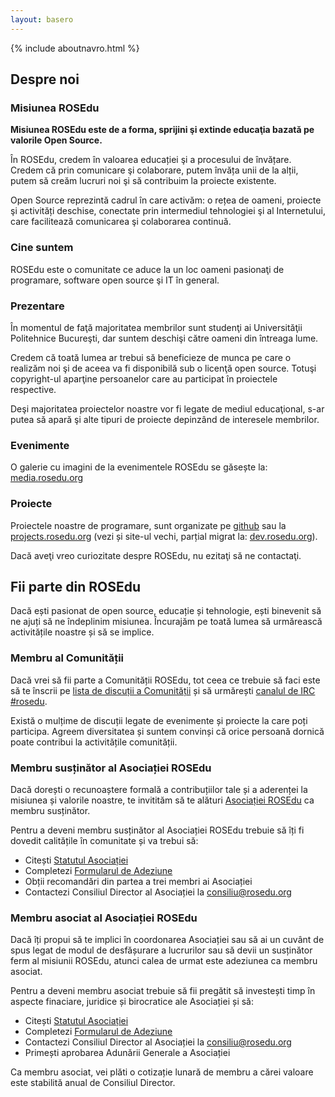 ```yaml
---
layout: basero
---
```


{% include aboutnavro.html %}

## Despre noi

### Misiunea ROSEdu

**Misiunea ROSEdu este de a forma, sprijini şi extinde educaţia bazată pe valorile Open Source.**
 
În ROSEdu, credem în valoarea educației şi a procesului de învățare. Credem că prin comunicare şi colaborare, putem învăța unii de la alții, putem să creăm lucruri noi şi să contribuim la proiecte existente.
 
Open Source reprezintă cadrul în care activăm: o rețea de oameni, proiecte şi activități deschise, conectate prin intermediul tehnologiei şi al Internetului, care facilitează comunicarea şi colaborarea continuă.

### Cine suntem

ROSEdu este o comunitate ce aduce la un loc oameni pasionaţi de programare, software open source şi IT în general.

### Prezentare

În momentul de faţă majoritatea membrilor sunt studenţi ai Universităţii Politehnice Bucureşti, dar suntem deschişi către oameni din întreaga lume.
 
Credem că toată lumea ar trebui să beneficieze de munca pe care o realizăm noi şi de aceea va fi disponibilă sub o licenţă open source. Totuşi copyright-ul aparţine persoanelor care au participat în proiectele respective.
 
Deşi majoritatea proiectelor noastre vor fi legate de mediul educaţional, s-ar putea să apară şi alte tipuri de proiecte depinzând de interesele membrilor.

### Evenimente

O galerie cu imagini de la evenimentele ROSEdu se găsește la: [media.rosedu.org](http://media.rosedu.org)

### Proiecte

Proiectele noastre de programare, sunt organizate pe [github](https://github.com/rosedu) sau la [projects.rosedu.org](http://projects.rosedu.org) (vezi și site-ul vechi, parțial migrat la: [dev.rosedu.org](http://dev.rosedu.org)).
 
Dacă aveţi vreo curiozitate despre ROSEdu, nu ezitaţi să ne contactaţi.

## Fii parte din ROSEdu

Dacă ești pasionat de open source, educație și tehnologie, ești binevenit să ne ajuți să ne îndeplinim misiunea. Încurajăm pe toată lumea să urmărească activitățile noastre și să se implice.

### Membru al Comunității

Dacă vrei să fii parte a Comunității ROSEdu, tot ceea ce trebuie să faci este să te înscrii pe [lista de discuții a Comunității](http://lists.rosedu.org/listinfo/rosedu-general) și să urmărești [canalul de IRC #rosedu](http://webchat.freenode.net/?channels=rosedu).

Există o mulțime de discuții legate de evenimente și proiecte la care poți participa. Agreem diversitatea și suntem convinși că orice persoană dornică poate contribui la activitățile comunității.

### Membru susținător al Asociației ROSEdu

Dacă dorești o recunoaștere formală a contribuțiilor tale și a aderenței la misiunea și valorile noastre, te invitităm să te alături [Asociației ROSEdu](http://www.rosedu.org/asociatia/) ca membru susținător.

Pentru a deveni membru susținător al Asociației ROSEdu trebuie să îți fi dovedit calitățile în comunitate și va trebui să:
* Citești [Statutul Asociației](http://www.rosedu.org/files/Asociatia_ROSEdu_Statut.pdf)
* Completezi [Formularul de Adeziune](http://www.rosedu.org/files/Asociatia-ROSEdu_Formular-de-adeziune.pdf)
* Obții recomandări din partea a trei membri ai Asociației
* Contactezi Consiliul Director al Asociației la [consiliu@rosedu.org](mailto:consiliu@rosedu.org?subject=%5BAdeziune%20membru%20sustinator%5D%20)

### Membru asociat al Asociației ROSEdu

Dacă îți propui să te implici în coordonarea Asociației sau să ai un cuvânt de spus legat de modul de desfășurare a lucrurilor sau să devii un susținător ferm al misiunii ROSEdu, atunci calea de urmat este adeziunea ca membru asociat.

Pentru a deveni membru asociat trebuie să fii pregătit să investești timp în aspecte finaciare, juridice și birocratice ale Asociației și să:
* Citești [Statutul Asociației](http://www.rosedu.org/files/Asociatia_ROSEdu_Statut.pdf)
* Completezi [Formularul de Adeziune](http://www.rosedu.org/files/Asociatia-ROSEdu_Formular-de-adeziune.pdf)
* Contactezi Consiliul Director al Asociației la [consiliu@rosedu.org](mailto:consiliu@rosedu.org?subject=%5BAdeziune%20membru%20asociat%5D%20)
* Primești aprobarea Adunării Generale a Asociației

Ca membru asociat, vei plăti o cotizație lunară de membru a cărei valoare este stabilită anual de Consiliul Director.
